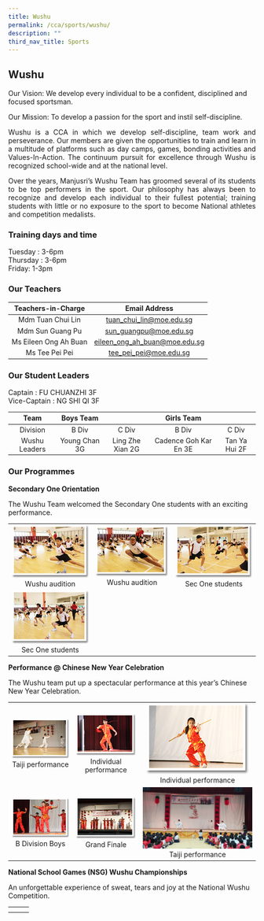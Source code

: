 ```yaml
---
title: Wushu
permalink: /cca/sports/wushu/
description: ""
third_nav_title: Sports
---
```

Wushu
-----

Our Vision: We develop every individual to be a confident, disciplined and focused sportsman.

Our Mission: To develop a passion for the sport and instil self-discipline.

<p style="text-align: justify;">Wushu is a CCA in which we develop self-discipline, team work and perseverance. Our members are given the opportunities to train and learn in a multitude of platforms such as day camps, games, bonding activities and Values-In-Action. The continuum pursuit for excellence through Wushu is recognized school-wide and at the national level.  </p>

<p style="text-align: justify;">Over the years, Manjusri’s Wushu Team has groomed several of its students to be top performers in the sport. Our philosophy has always been to recognize and develop each individual to their fullest potential; training students with little or no exposure to the sport to become National athletes and competition medalists.</p>

### Training days and time

Tuesday : 3-6pm   
Thursday : 3-6pm   
Friday: 1-3pm

### Our Teachers

| Teachers-in-Charge    | Email Address                 |
|:---------------------:|:--------------------------:|
|   Mdm Tuan Chui Lin   |    tuan_chui_lin@moe.edu.sg   |
|    Mdm Sun Guang Pu   |     sun_guangpu@moe.edu.sg    |
| Ms Eileen Ong Ah Buan | eileen_ong_ah_buan@moe.edu.sg |
|     Ms Tee Pei Pei    |     tee_pei_pei@moe.edu.sg    |

### Our Student Leaders

Captain : FU CHUANZHI 3F   
Vice-Captain : NG SHI QI 3F

|      Team     |   Boys Team   |                  |       Girls Team      |               |
|:-------------:|:-------------:|:----------------:|:---------------------:|:-------------:|
|    Division   |     B Div     |       C Div      |         B Div         |     C Div     |
| Wushu Leaders | Young Chan 3G | Ling Zhe Xian 2G | Cadence Goh Kar En 3E | Tan Ya Hui 2F |


### Our Programmes

**Secondary One Orientation**

The Wushu Team welcomed the Secondary One students with an exciting performance.

|   |   |   |
|:-:|:-:|:-:|
| ![](/images/Cca/Wushu/wushu01.png) Wushu audition |   ![](/images/Cca/Wushu/wushu02.png) Wushu audition  |   ![](/images/Cca/Wushu/wushu03.png)  Sec One students |
|  ![](/images/Cca/Wushu/wushu04.png)  Sec One students  |     |    |


**Performance @ Chinese New Year Celebration**


The Wushu team put up a spectacular performance at this year’s Chinese New Year Celebration.

|   |   |   |
|:-:|:-:|:-:|
|  ![](/images/Cca/Wushu/wushu05.png)  Taiji performance	   |   ![](/images/Cca/Wushu/wushu06.png)  Individual performance	  |  ![](/images/Cca/Wushu/wushu07.png)   Individual performance	  |
|   ![](/images/Cca/Wushu/wushu08.png) B Division Boys 	  |  ![](/images/Cca/Wushu/wushu09.png)   Grand Finale 	 | ![](/images/Cca/Wushu/Taji%20Performance.jpg)  Taiji performance	 |


**National School Games (NSG) Wushu Championships**

An unforgettable experience of sweat, tears and joy at the National Wushu Competition.


|   |   |   |
|:-:|:-:|:-:|
|   |   |   |
|   |   |   |
